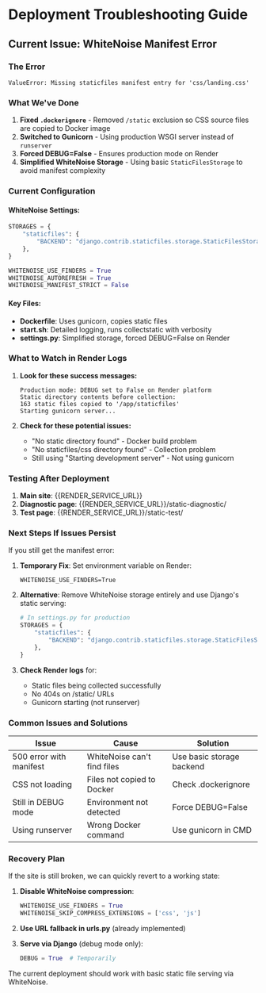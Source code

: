 # Deployment Troubleshooting Guide

## Current Issue: WhiteNoise Manifest Error

### The Error
```
ValueError: Missing staticfiles manifest entry for 'css/landing.css'
```

### What We've Done

1. **Fixed `.dockerignore`** - Removed `/static` exclusion so CSS source files are copied to Docker image
2. **Switched to Gunicorn** - Using production WSGI server instead of `runserver`
3. **Forced DEBUG=False** - Ensures production mode on Render
4. **Simplified WhiteNoise Storage** - Using basic `StaticFilesStorage` to avoid manifest complexity

### Current Configuration

#### WhiteNoise Settings:
```python
STORAGES = {
    "staticfiles": {
        "BACKEND": "django.contrib.staticfiles.storage.StaticFilesStorage",
    },
}

WHITENOISE_USE_FINDERS = True
WHITENOISE_AUTOREFRESH = True
WHITENOISE_MANIFEST_STRICT = False
```

#### Key Files:
- **Dockerfile**: Uses gunicorn, copies static files
- **start.sh**: Detailed logging, runs collectstatic with verbosity
- **settings.py**: Simplified storage, forced DEBUG=False on Render

### What to Watch in Render Logs

1. **Look for these success messages:**
   ```
   Production mode: DEBUG set to False on Render platform
   Static directory contents before collection:
   163 static files copied to '/app/staticfiles'
   Starting gunicorn server...
   ```

2. **Check for these potential issues:**
   - "No static directory found" - Docker build problem
   - "No staticfiles/css directory found" - Collection problem
   - Still using "Starting development server" - Not using gunicorn

### Testing After Deployment

1. **Main site**: {{RENDER_SERVICE_URL}}
2. **Diagnostic page**: {{RENDER_SERVICE_URL}}/static-diagnostic/
3. **Test page**: {{RENDER_SERVICE_URL}}/static-test/

### Next Steps If Issues Persist

If you still get the manifest error:

1. **Temporary Fix**: Set environment variable on Render:
   ```
   WHITENOISE_USE_FINDERS=True
   ```

2. **Alternative**: Remove WhiteNoise storage entirely and use Django's static serving:
   ```python
   # In settings.py for production
   STORAGES = {
       "staticfiles": {
           "BACKEND": "django.contrib.staticfiles.storage.StaticFilesStorage",
       },
   }
   ```

3. **Check Render logs** for:
   - Static files being collected successfully
   - No 404s on /static/ URLs
   - Gunicorn starting (not runserver)

### Common Issues and Solutions

| Issue | Cause | Solution |
|-------|-------|----------|
| 500 error with manifest | WhiteNoise can't find files | Use basic storage backend |
| CSS not loading | Files not copied to Docker | Check .dockerignore |
| Still in DEBUG mode | Environment not detected | Force DEBUG=False |
| Using runserver | Wrong Docker command | Use gunicorn in CMD |

### Recovery Plan

If the site is still broken, we can quickly revert to a working state:

1. **Disable WhiteNoise compression**:
   ```python
   WHITENOISE_USE_FINDERS = True
   WHITENOISE_SKIP_COMPRESS_EXTENSIONS = ['css', 'js']
   ```

2. **Use URL fallback in urls.py** (already implemented)

3. **Serve via Django** (debug mode only):
   ```python
   DEBUG = True  # Temporarily
   ```

The current deployment should work with basic static file serving via WhiteNoise.
